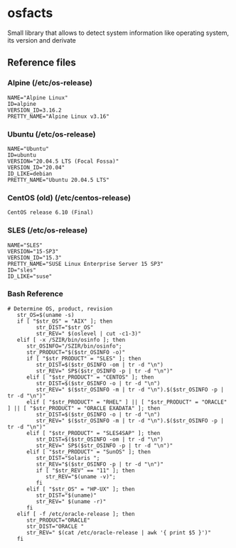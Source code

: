 # osfacts

Small library that allows to detect system information like operating system, its version and derivate



## Reference files

### Alpine (/etc/os-release)

```
NAME="Alpine Linux"
ID=alpine
VERSION_ID=3.16.2
PRETTY_NAME="Alpine Linux v3.16"
```

### Ubuntu (/etc/os-release)

```
NAME="Ubuntu"
ID=ubuntu
VERSION="20.04.5 LTS (Focal Fossa)"
VERSION_ID="20.04"
ID_LIKE=debian
PRETTY_NAME="Ubuntu 20.04.5 LTS"
```


### CentOS (old) (/etc/centos-release)

```
CentOS release 6.10 (Final)
```

### SLES (/etc/os-release)

```
NAME="SLES"
VERSION="15-SP3"
VERSION_ID="15.3"
PRETTY_NAME="SUSE Linux Enterprise Server 15 SP3"
ID="sles"
ID_LIKE="suse"
```

### Bash Reference

```shell
# Determine OS, product, revision
   str_OS=$(uname -s)
   if [ "$str_OS" = "AIX" ]; then
         str_DIST="$str_OS"
         str_REV=" $(oslevel | cut -c1-3)"
   elif [ -x /SZIR/bin/osinfo ]; then
      str_OSINFO="/SZIR/bin/osinfo";
      str_PRODUCT="$($str_OSINFO -o)"
      if [ "$str_PRODUCT" = "SLES" ]; then
         str_DIST=$($str_OSINFO -om | tr -d "\n")
         str_REV=" SP$($str_OSINFO -p | tr -d "\n")"
      elif [ "$str_PRODUCT" = "CENTOS" ]; then
         str_DIST=$($str_OSINFO -o | tr -d "\n")
         str_REV=" $($str_OSINFO -m | tr -d "\n").$($str_OSINFO -p | tr -d "\n")"
      elif [ "$str_PRODUCT" = "RHEL" ] || [ "$str_PRODUCT" = "ORACLE" ] || [ "$str_PRODUCT" = "ORACLE EXADATA" ]; then
         str_DIST=$($str_OSINFO -o | tr -d "\n")
         str_REV=" $($str_OSINFO -m | tr -d "\n").$($str_OSINFO -p | tr -d "\n")"
      elif [ "$str_PRODUCT" = "SLES4SAP" ]; then
         str_DIST=$($str_OSINFO -om | tr -d "\n")
         str_REV=" SP$($str_OSINFO -p | tr -d "\n")"
      elif [ "$str_PRODUCT" = "SunOS" ]; then
         str_DIST="Solaris ";
         str_REV="$($str_OSINFO -p | tr -d "\n")"
         if [ "$str_REV" == "11" ]; then
            str_REV="$(uname -v)";
         fi
      elif [ "$str_OS" = "HP-UX" ]; then
         str_DIST="$(uname)"
         str_REV=" $(uname -r)"
      fi
   elif [ -f /etc/oracle-release ]; then
      str_PRODUCT="ORACLE"
      str_DIST="ORACLE "
      str_REV=" $(cat /etc/oracle-release | awk '{ print $5 }')"
   fi
```